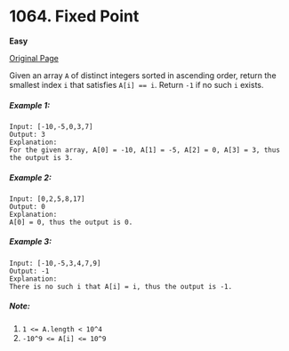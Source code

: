 # 1064. Fixed Point

**Easy**

[Original Page](https://leetcode.com/problems/fixed-point/)

Given an array `A` of distinct integers sorted in ascending order, return the smallest index `i` that satisfies `A[i] == i`.  Return `-1` if no such `i` exists.

##### Example 1:
```
Input: [-10,-5,0,3,7]
Output: 3
Explanation: 
For the given array, A[0] = -10, A[1] = -5, A[2] = 0, A[3] = 3, thus the output is 3.
```

##### Example 2:
```
Input: [0,2,5,8,17]
Output: 0
Explanation: 
A[0] = 0, thus the output is 0.
```

##### Example 3: 
```
Input: [-10,-5,3,4,7,9]
Output: -1
Explanation: 
There is no such i that A[i] = i, thus the output is -1.
```

##### Note:
1. `1 <= A.length < 10^4`
2. `-10^9 <= A[i] <= 10^9`
